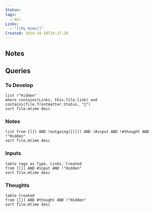 ```yaml
---
Status: 
tags:
  - moc
Links:
  - "[[My Home]]"
Created: 2024-10-10T16:27:20
---
```

## Notes

## Queries
### To Develop

```dataview
list !"Hidden"
where contains(Links, this.file.link) and contains(file.frontmatter.Status, "🌱")
sort file.mtime desc
```

### Notes
```dataview
list from [[]] AND !outgoing([[]]) AND !#input AND !#thought AND !"Hidden"
sort file.mtime desc
```

### Inputs

```dataview
table tags as Type, Links, Created
from [[]] AND #input AND !"Hidden"
sort file.mtime desc
```

### Thoughts

```dataview
table Created
from [[]] AND #thought AND !"Hidden"
sort file.mtime desc
```
